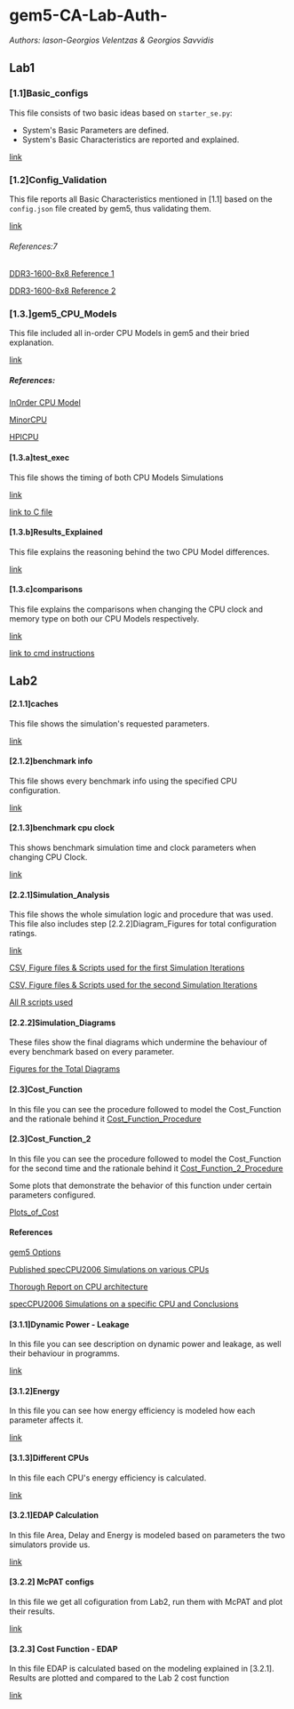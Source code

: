 # gem5-CA-Lab-Auth-

_Authors: Iason-Georgios Velentzas & Georgios Savvidis_

## Lab1

### [1.1]Basic_configs
This file consists of two basic ideas based on `starter_se.py`:
+ System's Basic Parameters are defined.
+ System's Basic Characteristics are reported and explained.

[link](https://github.com/DukeSav/gem5-CA-Lab-Auth-/blob/master/Lab1/%5B1.1%5DBasic_configs)

### [1.2]Config_Validation
This file reports all Basic Characteristics mentioned in [1.1] based on the `config.json` file created by gem5, thus validating them.

[link](https://github.com/DukeSav/gem5-CA-Lab-Auth-/blob/master/Lab1/%5B1.2%5DConfig_Validation)


###### References:7
[DDR3-1600-8x8 Reference 1](https://github.com/uart/gem5-mirror/blob/master/src/mem/DRAMCtrl.py?fbclid=IwAR2rouQPULwbeunSy-R05zFbjXAenb0x4-L29RGdlkFvCQezmn5dcK_49o)

[DDR3-1600-8x8 Reference 2](https://en.wikipedia.org/wiki/DDR3_SDRAM)

### [1.3.]gem5_CPU_Models
This file included all in-order CPU Models in gem5 and their bried explanation.

[link](https://github.com/DukeSav/gem5-CA-Lab-Auth-/blob/master/Lab1/Part3/%5B1.3.%5Dgem5_CPU_Models)

##### References:
[InOrder CPU Model](http://gem5.org/InOrder)

[MinorCPU](http://www.gem5.org/docs/html/minor.html)

[HPICPU](http://www.gem5.org/wiki/images/c/cf/Summit2017_starterkit.pdf)

#### [1.3.a]test_exec 
This file shows the timing of both CPU Models Simulations

[link](https://github.com/DukeSav/gem5-CA-Lab-Auth-/blob/master/Lab1/Part3/%5B1.3.a%5Dtime_exec)

[link to C file](https://github.com/DukeSav/gem5-CA-Lab-Auth-/blob/master/Lab1/Part3/test.c)

#### [1.3.b]Results_Explained
This file explains the reasoning behind the two CPU Model differences.

[link](https://github.com/DukeSav/gem5-CA-Lab-Auth-/blob/master/Lab1/Part3/%5B1.3.b%5DResults_Explained)

#### [1.3.c]comparisons
This file explains the comparisons when changing the CPU clock and memory type on both our CPU Models respectively.

[link](https://github.com/DukeSav/gem5-CA-Lab-Auth-/blob/master/Lab1/Part3/%5B1.3.c%5DComparisons)

[link to cmd instructions](https://github.com/DukeSav/gem5-CA-Lab-Auth-/blob/master/Lab1/%5BL1%5Dcmd_instructions.sh)

## Lab2 
#### [2.1.1]caches
This file shows the simulation's requested parameters.

[link](https://github.com/DukeSav/gem5-CA-Lab-Auth-/blob/master/Lab2/%5B2.1.1%5D%20caches.md)

#### [2.1.2]benchmark info
This file shows every benchmark info using the specified CPU configuration.

[link](https://github.com/DukeSav/gem5-CA-Lab-Auth-/blob/master/Lab2/%5B2.1.2%5D%20benchmark%20info.md)

#### [2.1.3]benchmark cpu clock
This shows benchmark simulation time and clock parameters when changing CPU Clock.

[link](https://github.com/DukeSav/gem5-CA-Lab-Auth-/blob/master/Lab2/%5B2.1.3%5D%20benchmark%20cpu%20clock.md)

#### [2.2.1]Simulation_Analysis
This file shows the whole simulation logic and procedure that was used.
This file also includes step [2.2.2]Diagram_Figures for total configuration ratings.

[link](https://github.com/DukeSav/gem5-CA-Lab-Auth-/blob/master/Lab2/%5B2.2.1%5D%20Simulation_Analysis.md)

[CSV, Figure files & Scripts used for the first Simulation Iterations](https://github.com/DukeSav/gem5-CA-Lab-Auth-/tree/master/Lab2/CSV_round1)

[CSV, Figure files & Scripts used for the second Simulation Iterations](https://github.com/DukeSav/gem5-CA-Lab-Auth-/tree/master/Lab2/CSV_round2)

[All R scripts used](https://github.com/DukeSav/gem5-CA-Lab-Auth-/tree/master/Lab2/R_scripts)

#### [2.2.2]Simulation_Diagrams
These files show the final diagrams which undermine the behaviour of every benchmark based on every parameter.

[Figures for the Total Diagrams](https://github.com/DukeSav/gem5-CA-Lab-Auth-/tree/master/Lab2/%5B2.2%5D%20DiagramsOfEffect)

#### [2.3]Cost_Function
In this file you can see the procedure followed to model the Cost_Function and the rationale behind it
[Cost_Function_Procedure](https://github.com/DukeSav/gem5-CA-Lab-Auth-/blob/master/Lab2/%5B3%5D%20Cost%20Function)

#### [2.3]Cost_Function_2
In this file you can see the procedure followed to model the Cost_Function for the second time and the rationale behind it
[Cost_Function_2_Procedure](https://github.com/DukeSav/gem5-CA-Lab-Auth-/blob/master/Lab2/%5B2.3%5D%20Cost%20Function_2.md)

Some plots that demonstrate the behavior of this function under certain parameters configured.

[Plots_of_Cost](https://github.com/DukeSav/gem5-CA-Lab-Auth-/tree/master/Lab2/Cost_Plots)

#### References
[gem5 Options](http://gem5.org/Running_gem5?fbclid=IwAR02b7hjfnl2kE4V0OERKJ3SkCIoYpphi0vaF_f5XjJYMPA6Qly9hMBojys)

[Published specCPU2006 Simulations on various CPUs](https://www.spec.org/cpu2006/results/cint2006.html?fbclid=IwAR1maHonZUh6oLhSujRqPHt11gIxMT-wpjjLAQeBolON8w3rn9juKU0kq0Q)

[Thorough Report on CPU architecture](https://akkadia.org/drepper/cpumemory.pdf?fbclid=IwAR3-7uozhX6LCHK6u5rYGZcqurjTzKQ8OCe66hs7vnn-dyb4PCumUbQHFTk)

[specCPU2006 Simulations on a specific CPU and Conclusions](https://www.ece.lsu.edu/lpeng/papers/isast08.pdf?fbclid=IwAR02b7hjfnl2kE4V0OERKJ3SkCIoYpphi0vaF_f5XjJYMPA6Qly9hMBojys)

#### [3.1.1]Dynamic Power - Leakage
In this file you can see description on dynamic power and leakage, as well their behaviour in programms.

[link](https://github.com/DukeSav/gem5-CA-Lab-Auth-/blob/master/Lab3/Part1/%5B3.1.1%5DDynamic%20Power%20-%20Leakage.md)

#### [3.1.2]Energy
In this file you can see how energy efficiency is modeled how each parameter affects it.

[link](https://github.com/DukeSav/gem5-CA-Lab-Auth-/blob/master/Lab3/Part1/%5B3.1.2%5DEnergy.md)

#### [3.1.3]Different CPUs
In this file each CPU's energy efficiency is calculated.

[link](https://github.com/DukeSav/gem5-CA-Lab-Auth-/blob/master/Lab3/Part1/%5B3.1.3%5DDifferent%20CPUs.md)

#### [3.2.1]EDAP Calculation
In this file Area, Delay and Energy is modeled based on parameters the two simulators provide us.

[link](https://github.com/DukeSav/gem5-CA-Lab-Auth-/blob/master/Lab3/Part2/%5B3.2.1%5DEDAP%20Calculation.md)

#### [3.2.2]  McPAT configs
In this file we get all cofiguration from Lab2, run them with McPAT and plot their results.

[link]()

#### [3.2.3] Cost Function - EDAP
In this file EDAP is calculated based on the modeling explained in [3.2.1]. Results are plotted and compared to the Lab 2 cost function

[link]()

